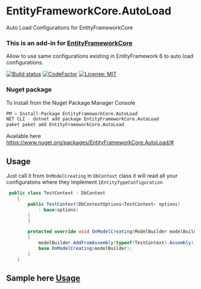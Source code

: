 # EntityFrameworkCore.AutoLoad
Auto Load Configurations for EntityFrameworkCore

### This is an add-in for [EntityFrameworkCore](https://github.com/aspnet/EntityFrameworkCore/) 

Allow to use same configurations existing in EntityFramework 6 to auto load configurations.

[![Build status](https://ci.appveyor.com/api/projects/status/nlihfujfdw0x4l4r?svg=true)](https://ci.appveyor.com/project/davidrevoledo/microsoft-entityframeworkcore-autoload)
[![CodeFactor](https://www.codefactor.io/repository/github/davidrevoledo/entityframeworkcore.autoload/badge)](https://www.codefactor.io/repository/github/davidrevoledo/entityframeworkcore.autoload)
[![License: MIT](https://img.shields.io/badge/License-MIT-yellow.svg)](https://opensource.org/licenses/MIT)

### Nuget package

To Install from the Nuget Package Manager Console 

```sh
PM > Install-Package EntityFrameworkCore.AutoLoad 
NET CLI - dotnet add package EntityFrameworkCore.AutoLoad
paket paket add EntityFrameworkCore.AutoLoad
```
Available here https://www.nuget.org/packages/EntityFrameworkCore.AutoLoad/#

## Usage

Just call it from `OnModelCreating` in `DbContext` class it will read all your configuratons where they implement `IEntityTypeConfiguration`

``` C#
 public class TestContext : DbContext
    {
        public TestContext(DbContextOptions<TestContext> options)
            : base(options)
        {
        }

        protected override void OnModelCreating(ModelBuilder modelBuilder)
        {
            modelBuilder.AddFromAssembly(typeof(TestContext).Assembly);
            base.OnModelCreating(modelBuilder);
        }
    }
```
## Sample here [Usage](https://github.com/davidrevoledo/Microsoft.EntityFrameworkCore.AutoLoad/tree/master/src/Microsoft.EntityFrameworkCore.AutoLoad.Usage) 

